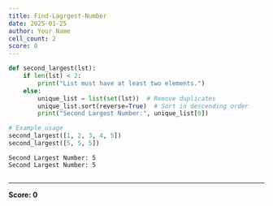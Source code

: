 ```yaml
---
title: Find-Lagrgest-Number
date: 2025-01-25
author: Your Name
cell_count: 2
score: 0
---
```


```python
def second_largest(lst):
    if len(lst) < 2:
        print("List must have at least two elements.")
    else:
        unique_list = list(set(lst))  # Remove duplicates
        unique_list.sort(reverse=True)  # Sort in descending order
        print("Second Largest Number:", unique_list[0])

# Example usage
second_largest([1, 2, 3, 4, 5])
second_largest([5, 5, 5])
```

    Second Largest Number: 5
    Second Largest Number: 5



```python

```


---
**Score: 0**